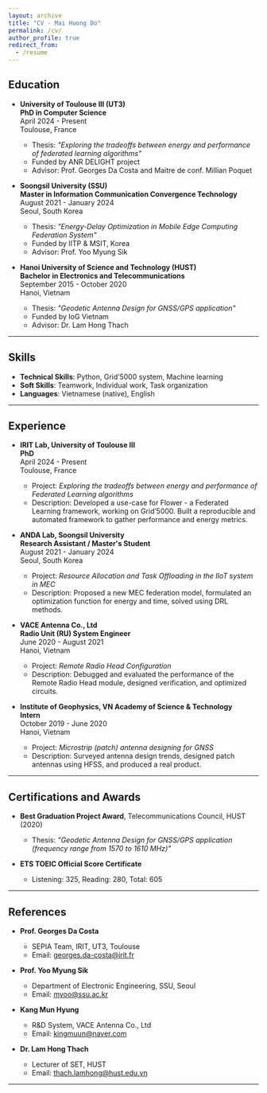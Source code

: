 ```yaml
---
layout: archive
title: "CV - Mai Huong Do"
permalink: /cv/
author_profile: true
redirect_from:
  - /resume
---
```


## Education

- **University of Toulouse III (UT3)**  
  **PhD in Computer Science**  
  April 2024 - Present  
  Toulouse, France  
  - Thesis: *"Exploring the tradeoffs between energy and performance of federated learning algorithms"*  
  - Funded by ANR DELIGHT project  
  - Advisor: Prof. Georges Da Costa and Maitre de conf. Millian Poquet  

- **Soongsil University (SSU)**  
  **Master in Information Communication Convergence Technology**  
  August 2021 - January 2024  
  Seoul, South Korea  
  - Thesis: *"Energy-Delay Optimization in Mobile Edge Computing Federation System"*  
  - Funded by IITP & MSIT, Korea  
  - Advisor: Prof. Yoo Myung Sik  

- **Hanoi University of Science and Technology (HUST)**  
  **Bachelor in Electronics and Telecommunications**  
  September 2015 - October 2020  
  Hanoi, Vietnam  
  - Thesis: *"Geodetic Antenna Design for GNSS/GPS application"*  
  - Funded by IoG Vietnam  
  - Advisor: Dr. Lam Hong Thach  

---

## Skills

- **Technical Skills**: Python, Grid’5000 system, Machine learning  
- **Soft Skills**: Teamwork, Individual work, Task organization  
- **Languages**: Vietnamese (native), English  

---

## Experience

- **IRIT Lab, University of Toulouse III**  
  **PhD**  
  April 2024 - Present  
  Toulouse, France  
  - Project: *Exploring the tradeoffs between energy and performance of Federated Learning algorithms*  
  - Description: Developed a use-case for Flower - a Federated Learning framework, working on Grid’5000. Built a reproducible and automated framework to gather performance and energy metrics.

- **ANDA Lab, Soongsil University**  
  **Research Assistant / Master's Student**  
  August 2021 - January 2024  
  Seoul, South Korea  
  - Project: *Resource Allocation and Task Offloading in the IIoT system in MEC*  
  - Description: Proposed a new MEC federation model, formulated an optimization function for energy and time, solved using DRL methods.

- **VACE Antenna Co., Ltd**  
  **Radio Unit (RU) System Engineer**  
  June 2020 - August 2021  
  Hanoi, Vietnam  
  - Project: *Remote Radio Head Configuration*  
  - Description: Debugged and evaluated the performance of the Remote Radio Head module, designed verification, and optimized circuits.

- **Institute of Geophysics, VN Academy of Science & Technology**  
  **Intern**  
  October 2019 - June 2020  
  Hanoi, Vietnam  
  - Project: *Microstrip (patch) antenna designing for GNSS*  
  - Description: Surveyed antenna design trends, designed patch antennas using HFSS, and produced a real product.

---

## Certifications and Awards

- **Best Graduation Project Award**, Telecommunications Council, HUST (2020)  
  - Thesis: *"Geodetic Antenna Design for GNSS/GPS application (frequency range from 1570 to 1610 MHz)"*

- **ETS TOEIC Official Score Certificate**  
  - Listening: 325, Reading: 280, Total: 605

---

## References

- **Prof. Georges Da Costa**  
  - SEPIA Team, IRIT, UT3, Toulouse  
  - Email: georges.da-costa@irit.fr  

- **Prof. Yoo Myung Sik**  
  - Department of Electronic Engineering, SSU, Seoul  
  - Email: myoo@ssu.ac.kr  

- **Kang Mun Hyung**  
  - R&D System, VACE Antenna Co., Ltd  
  - Email: kingmuun@naver.com  

- **Dr. Lam Hong Thach**  
  - Lecturer of SET, HUST  
  - Email: thach.lamhong@hust.edu.vn  

---
